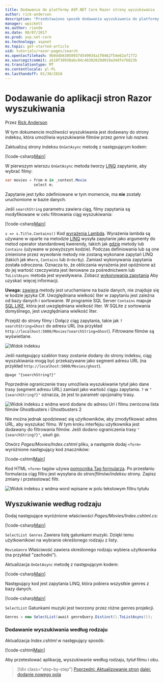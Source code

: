 ```yaml
---
title: Dodawanie do platformy ASP.NET Core Razor strony wyszukiwania
author: rick-anderson
description: "Przedstawiono sposób dodawania wyszukiwania do platformy ASP.NET Core Razor stron"
manager: wpickett
ms.author: riande
ms.date: 08/07/2017
ms.prod: asp.net-core
ms.technology: aspnet
ms.topic: get-started-article
uid: tutorials/razor-pages/search
ms.openlocfilehash: 9b0ddb630589374549934a1f0462f54e62af1772
ms.sourcegitcommit: a510f38930abc84c4b302029d019a34dfe76823b
ms.translationtype: MT
ms.contentlocale: pl-PL
ms.lasthandoff: 01/30/2018
---
```

# <a name="adding-search-to-a-razor-pages-app"></a>Dodawanie do aplikacji stron Razor wyszukiwania

Przez [Rick Anderson](https://twitter.com/RickAndMSFT)

W tym dokumencie możliwości wyszukiwania jest dodawany do strony indeksu, która umożliwia wyszukiwanie filmów przez *genre* lub *nazwa*.

Zaktualizuj strony indeksu `OnGetAsync` metodę z następującym kodem:

[!code-csharp[Main](razor-pages-start/sample/RazorPagesMovie/Pages/Movies/Index.cshtml.cs?name=snippet_1stSearch)]

W pierwszym wierszu `OnGetAsync` metoda tworzy [LINQ](https://docs.microsoft.com/dotnet/csharp/programming-guide/concepts/linq/) zapytanie, aby wybrać filmy:

```csharp
var movies = from m in _context.Movie
             select m;
```

Zapytanie jest *tylko* zdefiniowane w tym momencie, ma **nie** zostały uruchomione w bazie danych.

Jeśli `searchString` parametru zawiera ciąg, filmy zapytania są modyfikowane w celu filtrowania ciąg wyszukiwania:

[!code-csharp[Main](razor-pages-start/sample/RazorPagesMovie/Pages/Movies/Index.cshtml.cs?name=snippet_SearchNull)]

`s => s.Title.Contains()` Kod [wyrażenia Lambda](https://docs.microsoft.com/dotnet/csharp/programming-guide/statements-expressions-operators/lambda-expressions). Wyrażenia lambda są używane w oparte na metodzie [LINQ](https://docs.microsoft.com/dotnet/csharp/programming-guide/concepts/linq/) wysyła zapytanie jako argumenty do metod operator standardowej kwerendy, takich jak [gdzie](https://docs.microsoft.com/dotnet/csharp/programming-guide/concepts/linq/query-syntax-and-method-syntax-in-linq) metody lub `Contains` (używane w powyższym kodzie). Podczas definiowania lub są one zmienione przez wywołanie metody nie zostaną wykonane zapytań LINQ (takich jak `Where`, `Contains` lub `OrderBy`). Zamiast wykonywania zapytania została odroczona. Oznacza to, że obliczania wyrażenia jest opóźnione aż do jej wartość rzeczywista jest iterowane za pośrednictwem lub `ToListAsync` metoda jest wywoływana. Zobacz [wykonywania zapytania](https://docs.microsoft.com/dotnet/framework/data/adonet/ef/language-reference/query-execution) Aby uzyskać więcej informacji.

**Uwaga:** [zawiera](https://docs.microsoft.com//dotnet/api/system.data.objects.dataclasses.entitycollection-1.contains) metody jest uruchamiane na bazie danych, nie znajduje się w kodzie języka C#. Uwzględniana wielkość liter w zapytaniu jest zależna od bazy danych i sortowanie. W programie SQL Server `Contains` mapuje [SQL LIKE](https://docs.microsoft.com/sql/t-sql/language-elements/like-transact-sql), która jest uwzględniana wielkość liter. W SQLite z sortowania domyślnego, jest uwzględniana wielkość liter.

Przejdź do strony filmy i Dołącz ciąg zapytania, takie jak `?searchString=Ghost` do adresu URL (na przykład `http://localhost:5000/Movies?searchString=Ghost`). Filtrowane filmów są wyświetlane.

![Widok indeksu](search/_static/ghost.png)

Jeśli następujący szablon trasy zostanie dodany do strony indeksu, ciąg wyszukiwania mogą być przekazywane jako segment adresu URL (na przykład `http://localhost:5000/Movies/ghost`).

```cshtml
@page "{searchString?}"
```

Poprzednie ograniczenie trasy umożliwia wyszukiwanie tytuł jako dane trasy (segment adresu URL) zamiast jako wartość ciągu zapytania.  `?` w `"{searchString?}"` oznacza, że jest to parametr opcjonalny trasy.

![Widok indeksu z widma word dodane do adresu Url i filmu zwrócona lista filmów Ghostbusters i Ghostbusters 2](search/_static/g2.png)

Nie można jednak spodziewać się użytkowników, aby zmodyfikować adres URL, aby wyszukać filmu. W tym kroku interfejsu użytkownika jest dodawany do filtrowania filmów. Jeśli dodano ograniczenia trasy `"{searchString?}"`, usuń go.

Otwórz *Pages/Movies/Index.cshtml* pliku, a następnie dodaj `<form>` wyróżnione następujący kod znaczników:

[!code-cshtml[Main](razor-pages-start/sample/RazorPagesMovie/Pages/Movies/Index2.cshtml?highlight=14-19&range=1-22)]

Kod HTML `<form>` tagów używa [pomocnika Tag formularza](xref:mvc/views/working-with-forms#the-form-tag-helper). Po przesłaniu formularza ciąg filtru jest wysyłana do *stron/filmów/indeksu* strony. Zapisz zmiany i przetestować filtr.

![Widok indeksu z widma word wpisane w polu tekstowym filtru tytułu](search/_static/filter.png)

## <a name="search-by-genre"></a>Wyszukiwanie według rodzaju

Dodaj następujące wyróżnione właściwości *Pages/Movies/Index.cshtml.cs*:

[!code-csharp[Main](razor-pages-start/sample/RazorPagesMovie/Pages/Movies/Index.cshtml.cs?name=snippet_newProps&highlight=11-)]

`SelectList Genres` Zawiera listę gatunkami muzyki. Dzięki temu użytkownikowi na wybranie określonego rodzaju z listy.

`MovieGenre` Właściwość zawiera określonego rodzaju wybiera użytkownika (na przykład "zachodni").

Aktualizacja `OnGetAsync` metodę z następującym kodem:

[!code-csharp[Main](razor-pages-start/sample/RazorPagesMovie/Pages/Movies/Index.cshtml.cs?name=snippet_SearchGenre)]

Następujący kod jest zapytania LINQ, która pobiera wszystkie genres z bazy danych.

[!code-csharp[Main](razor-pages-start/sample/RazorPagesMovie/Pages/Movies/Index.cshtml.cs?name=snippet_LINQ)]

`SelectList` Gatunkami muzyki jest tworzony przez różne genres projekcji.

<!-- BUG in OPS
Tag snippet_selectlist's start line '75' should be less than end line '29' when resolving "[!code-csharp[Main](razor-pages-start/sample/RazorPagesMovie/Pages/Movies/Index.cshtml.cs?name=snippet_SelectList)]"

There's no start line.

[!code-csharp[Main](razor-pages-start/sample/RazorPagesMovie/Pages/Movies/Index.cshtml.cs?name=snippet_SelectList)]
-->

```csharp
Genres = new SelectList(await genreQuery.Distinct().ToListAsync());
```

### <a name="adding-search-by-genre"></a>Dodawanie wyszukiwania według rodzaju

Aktualizacja *Index.cshtml* w następujący sposób:

[!code-cshtml[Main](razor-pages-start/sample/RazorPagesMovie/Pages/Movies/IndexFormGenreNoRating.cshtml?highlight=16-18&range=1-26)]

Aby przetestować aplikację, wyszukiwanie według rodzaju, tytuł filmu i obu.

>[!div class="step-by-step"]
[Poprzedni: Aktualizowanie stron](xref:tutorials/razor-pages/da1)
[dalej: dodanie nowego pola](xref:tutorials/razor-pages/new-field)
